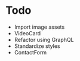 # Todo

- Import image assets
- VideoCard
- Refactor using GraphQL
- Standardize styles
- ContactForm
